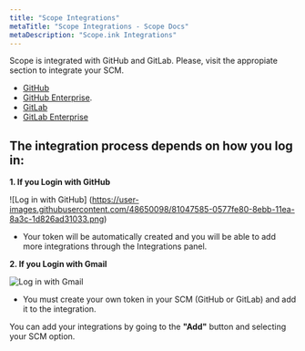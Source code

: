```yaml
---
title: "Scope Integrations"
metaTitle: "Scope Integrations - Scope Docs"
metaDescription: "Scope.ink Integrations"
--- 
```


Scope is integrated with GitHub and GitLab. Please, visit the appropiate section to integrate your SCM.

- [GitHub](https://docs.scope.ink/integrations/1-github)
- [GitHub Enterprise](https://docs.scope.ink/integrations/2-github-enterprise).
- [GitLab](https://docs.scope.ink/integrations/3-gitlab)
- [GitLab Enterprise](https://docs.scope.ink/integrations/4-gitlab-enterprise)

## The integration process depends on how you log in:

**1. If you Login with GitHub**

![Log in with GitHub] (https://user-images.githubusercontent.com/48650098/81047585-0577fe80-8ebb-11ea-8a3c-1d826ad31033.png)

- Your token will be automatically created and you will be able to add more integrations through the Integrations panel.

**2. If you Login with Gmail**

![Log in with Gmail](https://user-images.githubusercontent.com/48650098/81047599-0d37a300-8ebb-11ea-916a-4f77e86ef0ce.png)

- You must create your own token in your SCM (GitHub or GitLab) and add it to the integration.

You can add your integrations by going to the **"Add"** button and selecting your SCM option.